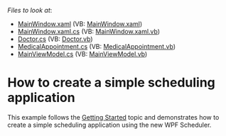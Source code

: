 <!-- default file list -->
*Files to look at*:

* [MainWindow.xaml](./CS/SimpleSchedulingExample/MainWindow.xaml) (VB: [MainWindow.xaml](./VB/SimpleSchedulingExample/MainWindow.xaml))
* [MainWindow.xaml.cs](./CS/SimpleSchedulingExample/MainWindow.xaml.cs) (VB: [MainWindow.xaml.vb](./VB/SimpleSchedulingExample/MainWindow.xaml.vb))
* [Doctor.cs](./CS/SimpleSchedulingExample/Model/Doctor.cs) (VB: [Doctor.vb](./VB/SimpleSchedulingExample/Model/Doctor.vb))
* [MedicalAppointment.cs](./CS/SimpleSchedulingExample/Model/MedicalAppointment.cs) (VB: [MedicalAppointment.vb](./VB/SimpleSchedulingExample/Model/MedicalAppointment.vb))
* [MainViewModel.cs](./CS/SimpleSchedulingExample/ViewModel/MainViewModel.cs) (VB: [MainViewModel.vb](./VB/SimpleSchedulingExample/ViewModel/MainViewModel.vb))
<!-- default file list end -->
# How to create a simple scheduling application


This example follows the <a href="http://help.devexpress.com/#WPF/CustomDocument114882">Getting Started</a> topic and demonstrates how to create a simple scheduling application using the new WPF Scheduler.

<br/>


